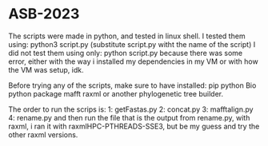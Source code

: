 # ASB-2023
The scripts were made in python, and tested in linux shell.
I tested them using: python3 script.py (substitute script.py witht the name of the script)
I did not test them using only: python script.py because there was some error, either with the way i installed my dependencies in my VM or with how the VM was setup, idk.

Before trying any of the scripts, make sure to have installed:
pip
python
Bio python package
mafft
raxml or another phylogenetic tree builder.

The order to run the scrips is:
1: getFastas.py
2: concat.py
3: mafftalign.py
4: rename.py
and then run the file that is the output from rename.py, with raxml, i ran it with raxmlHPC-PTHREADS-SSE3, but be my guess and try the other raxml versions.
